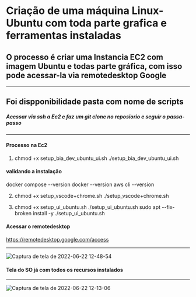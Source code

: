 # Criação de uma máquina Linux-Ubuntu com toda parte grafica e ferramentas instaladas



## O processo é criar uma Instancia EC2 com imagem Ubuntu e todas parte gráfica, com isso pode acessar-la via remotedesktop Google 

--- 

## Foi dispponibilidade pasta com nome de scripts 

##### Acessar via ssh a Ec2 e faz um git clone no reposiorio e seguir o passa-passo
----- 
#### Processo na Ec2



1. chmod +x setup_bia_dev_ubuntu_ui.sh
./setup_bia_dev_ubuntu_ui.sh 

#### validando a instalação

docker compose --version
docker --version 
aws cli --version 


2. chmod +x setup_vscode+chrome.sh
./setup_vscode+chrome.sh


3. chmod +x setup_ui_ubuntu.sh
./setup_ui_ubuntu.sh
sudo apt --fix-broken install -y
./setup_ui_ubuntu.sh

#### Acessar o remotedesktop

https://remotedesktop.google.com/access

--- 

![Captura de tela de 2022-06-22 12-48-54](https://user-images.githubusercontent.com/102867453/175075760-d8feb0c0-3146-450a-b45e-a51dae501c81.png)






#### Tela do SO já com todos os recursos instalados 
--- 
![Captura de tela de 2022-06-22 12-13-06](https://user-images.githubusercontent.com/102867453/175073751-492471df-0a1a-4fac-959b-f66f478cc6be.png)
